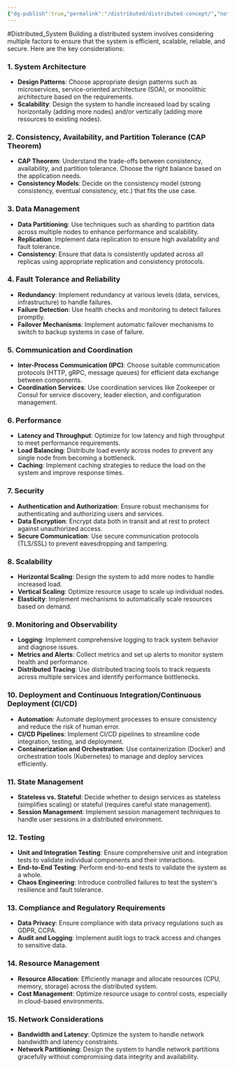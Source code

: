 ```yaml
---
{"dg-publish":true,"permalink":"/distributed/distributed-concept/","noteIcon":"","created":"2024-06-24T12:49:41.044+08:00","updated":"2024-06-25T12:04:58.962+08:00"}
---
```


#Distributed_System 
Building a distributed system involves considering multiple factors to ensure that the system is efficient, scalable, reliable, and secure. Here are the key considerations:
### 1. **System Architecture**
- **Design Patterns**: Choose appropriate design patterns such as microservices, service-oriented architecture (SOA), or monolithic architecture based on the requirements.
- **Scalability**: Design the system to handle increased load by scaling horizontally (adding more nodes) and/or vertically (adding more resources to existing nodes).
### 2. **Consistency, Availability, and Partition Tolerance (CAP Theorem)**
- **CAP Theorem**: Understand the trade-offs between consistency, availability, and partition tolerance. Choose the right balance based on the application needs.
- **Consistency Models**: Decide on the consistency model (strong consistency, eventual consistency, etc.) that fits the use case.
### 3. **Data Management**
- **Data Partitioning**: Use techniques such as sharding to partition data across multiple nodes to enhance performance and scalability.
- **Replication**: Implement data replication to ensure high availability and fault tolerance.
- **Consistency**: Ensure that data is consistently updated across all replicas using appropriate replication and consistency protocols.
### 4. **Fault Tolerance and Reliability**
- **Redundancy**: Implement redundancy at various levels (data, services, infrastructure) to handle failures.
- **Failure Detection**: Use health checks and monitoring to detect failures promptly.
- **Failover Mechanisms**: Implement automatic failover mechanisms to switch to backup systems in case of failure.
### 5. **Communication and Coordination**
- **Inter-Process Communication (IPC)**: Choose suitable communication protocols (HTTP, gRPC, message queues) for efficient data exchange between components.
- **Coordination Services**: Use coordination services like Zookeeper or Consul for service discovery, leader election, and configuration management.
### 6. **Performance**
- **Latency and Throughput**: Optimize for low latency and high throughput to meet performance requirements.
- **Load Balancing**: Distribute load evenly across nodes to prevent any single node from becoming a bottleneck.
- **Caching**: Implement caching strategies to reduce the load on the system and improve response times.
### 7. **Security**
- **Authentication and Authorization**: Ensure robust mechanisms for authenticating and authorizing users and services.
- **Data Encryption**: Encrypt data both in transit and at rest to protect against unauthorized access.
- **Secure Communication**: Use secure communication protocols (TLS/SSL) to prevent eavesdropping and tampering.
### 8. **Scalability**
- **Horizontal Scaling**: Design the system to add more nodes to handle increased load.
- **Vertical Scaling**: Optimize resource usage to scale up individual nodes.
- **Elasticity**: Implement mechanisms to automatically scale resources based on demand.
### 9. **Monitoring and Observability**
- **Logging**: Implement comprehensive logging to track system behavior and diagnose issues.
- **Metrics and Alerts**: Collect metrics and set up alerts to monitor system health and performance.
- **Distributed Tracing**: Use distributed tracing tools to track requests across multiple services and identify performance bottlenecks.
### 10. **Deployment and Continuous Integration/Continuous Deployment (CI/CD)**
- **Automation**: Automate deployment processes to ensure consistency and reduce the risk of human error.
- **CI/CD Pipelines**: Implement CI/CD pipelines to streamline code integration, testing, and deployment.
- **Containerization and Orchestration**: Use containerization (Docker) and orchestration tools (Kubernetes) to manage and deploy services efficiently.
### 11. **State Management**
- **Stateless vs. Stateful**: Decide whether to design services as stateless (simplifies scaling) or stateful (requires careful state management).
- **Session Management**: Implement session management techniques to handle user sessions in a distributed environment.
### 12. **Testing**
- **Unit and Integration Testing**: Ensure comprehensive unit and integration tests to validate individual components and their interactions.
- **End-to-End Testing**: Perform end-to-end tests to validate the system as a whole.
- **Chaos Engineering**: Introduce controlled failures to test the system's resilience and fault tolerance.
### 13. **Compliance and Regulatory Requirements**
- **Data Privacy**: Ensure compliance with data privacy regulations such as GDPR, CCPA.
- **Audit and Logging**: Implement audit logs to track access and changes to sensitive data.
### 14. **Resource Management**
- **Resource Allocation**: Efficiently manage and allocate resources (CPU, memory, storage) across the distributed system.
- **Cost Management**: Optimize resource usage to control costs, especially in cloud-based environments.
### 15. **Network Considerations**
- **Bandwidth and Latency**: Optimize the system to handle network bandwidth and latency constraints.
- **Network Partitioning**: Design the system to handle network partitions gracefully without compromising data integrity and availability.